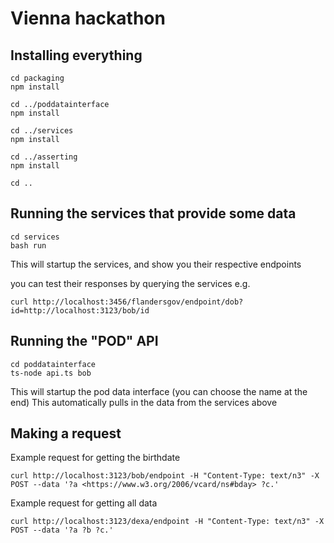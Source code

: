 # Vienna hackathon


## Installing everything
```
cd packaging
npm install

cd ../poddatainterface
npm install

cd ../services
npm install

cd ../asserting
npm install

cd ..
```

## Running the services that provide some data
```
cd services
bash run
```
This will startup the services, and show you their respective endpoints

you can test their responses by querying the services e.g.
```
curl http://localhost:3456/flandersgov/endpoint/dob?id=http://localhost:3123/bob/id
```

## Running the "POD" API
```
cd poddatainterface
ts-node api.ts bob
```
This will startup the pod data interface (you can choose the name at the end)
This automatically pulls in the data from the services above

## Making a request

Example request for getting the birthdate 
```
curl http://localhost:3123/bob/endpoint -H "Content-Type: text/n3" -X POST --data '?a <https://www.w3.org/2006/vcard/ns#bday> ?c.'

```

Example request for getting all data
```
curl http://localhost:3123/dexa/endpoint -H "Content-Type: text/n3" -X POST --data '?a ?b ?c.'
```


